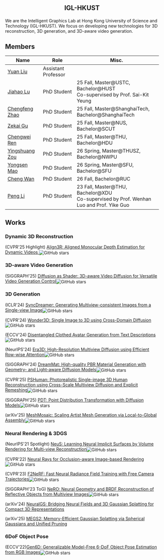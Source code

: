 <h2 align="center"> <p> IGL-HKUST </p></h2>

We are the Intelligent Graphics Lab at Hong Kong University of Science and Technology (IGL-HKUST). We focus on developing new technologies for 3D reconstruction, 3D generation, and 3D-aware video generation.


## <summary><strong>Members</strong></summary>

| Name                           | Role                                      |Misc. |
|--------------------------------|-------------------------------------------|-------------------------------------------|
| [Yuan Liu](https://liuyuan-pal.github.io/) | Assistant Professor           | |
| [Jiahao Lu](https://github.com/jiah-cloud)|  PhD Student | 25 Fall, Master@USTC, Bachelor@HUST  <br/> Co-supervised by Prof. Sai-Kit Yeung|
| [Chengfeng Zhao](https://afterjourney00.github.io/)|  PhD Student | 25 Fall, Master@ShanghaiTech, Bachelor@ShanghaiTech|
| [Zekai Gu](https://scholar.google.com/citations?user=Y8AU3RkAAAAJ&hl=en)|  PhD Student |25 Fall, Master@NUS, Bachelor@SCUT|
| [Chengwei Ren](https://github.com/ChernweiRen)|  PhD Student | 25 Fall, Master@THU, Bachelor@HDU|
| [Yingshuang Zou](https://heiheishuang.xyz/)| PhD Student | 26 Spring, Master@THUSZ, Bachelor@NWPU|
| [Yongsen Mao](https://openreview.net/profile?id=%7ECheng_Wan1)| PhD Student | 26 Spring, Master@SFU, Bachelor@SFU|
| [Cheng Wan](https://openreview.net/profile?id=%7ECheng_Wan1)| PhD Student | 26 Fall, Bachelor@RUC|
| [Peng Li](https://penghtyx.github.io/yuki-lipeng/) | PhD Student | 23 Fall, Master@THU, Bachelor@XDU <br/> Co-supervised by Prof. Wenhan Luo and Prof. Yike Guo|


## <summary><strong>Works</strong></summary>

### Dynamic 3D Reconstruction
(CVPR'25 Highlight) [Align3R: Aligned Monocular Depth Estimation for Dynamic Videos ](https://igl-hkust.github.io/Align3R.github.io/)<img alt="GitHub stars" style="vertical-align:middle" src="https://img.shields.io/github/stars/jiah-cloud/Align3R?style=social">

### 3D-aware Video Generation
(SIGGRAPH'25) [Diffusion as Shader: 3D-aware Video Diffusion for Versatile Video Generation Control](https://igl-hkust.github.io/das/)<img alt="GitHub stars" style="vertical-align:middle" src="https://img.shields.io/github/stars/IGL-HKUST/DiffusionAsShader?style=social">

### 3D Generation
(ICLR'24) [SyncDreamer: Generating Multiview-consistent Images from a Single-view Image](https://github.com/liuyuan-pal/SyncDreamer)<img alt="GitHub stars" style="vertical-align:middle" src="https://img.shields.io/github/stars/liuyuan-pal/SyncDreamer?style=social">

(CVPR'24) [Wonder3D: Single Image to 3D using Cross-Domain Diffusion](https://www.xxlong.site/Wonder3D/)<img alt="GitHub stars" style="vertical-align:middle" src="https://img.shields.io/github/stars/xxlong0/Wonder3D?style=social">

(ECCV'24) [Disentangled Clothed Avatar Generation from Text Descriptions](https://shanemankiw.github.io/SO-SMPL/)<img alt="GitHub stars" style="vertical-align:middle" src="https://img.shields.io/github/stars/shanemankiw/so-smpl?style=social">

(NeurIPS'24) [Era3D: High-Resolution Multiview Diffusion using Efficient Row-wise Attention](https://penghtyx.github.io/Era3D/)<img alt="GitHub stars" style="vertical-align:middle" src="https://img.shields.io/github/stars/pengHTYX/Era3D?style=social">

(SIGGRAPH'24) [DreamMat: High-quality PBR Material Generation with Geometry- and Light-aware Diffusion Models](https://zzzyuqing.github.io/dreammat.github.io/)<img alt="GitHub stars" style="vertical-align:middle" src="https://img.shields.io/github/stars/zzzyuqing/DreamMat?style=social">

(CVPR'25) [PSHuman: Photorealistic Single-image 3D Human Reconstruction using Cross-Scale Multiview Diffusion and Explicit Remeshing](https://penghtyx.github.io/PSHuman/)<img alt="GitHub stars" style="vertical-align:middle" src="https://img.shields.io/github/stars/pengHTYX/PSHuman?style=social">

(SIGGRAPH'25) [PDT: Point Distribution Transformation with Diffusion Models](https://shanemankiw.github.io/PDT/)<img alt="GitHub stars" style="vertical-align:middle" src="https://img.shields.io/github/stars/shanemankiw/PDT?style=social">

(arXiv'25) [MeshMosaic: Scaling Artist Mesh Generation via Local-to-Global Assembly](https://xrvitd.github.io/MeshMosaic/index.html)<img alt="GitHub stars" style="vertical-align:middle" src="https://img.shields.io/github/stars/Xrvitd/MeshMosaic?style=social">

### Neural Rendering \& 3DGS

(NeurIPS'21 Spotlight) [NeuS: Learning Neural Implicit Surfaces by Volume Rendering for Multi-view Reconstruction](https://lingjie0206.github.io/papers/NeuS/)<img alt="GitHub stars" style="vertical-align:middle" src="https://img.shields.io/github/stars/Totoro97/NeuS?style=social">

(CVPR'22) [Neural Rays for Occlusion-aware Image-based Rendering](https://liuyuan-pal.github.io/NeuRay/)<img alt="GitHub stars" style="vertical-align:middle" src="https://img.shields.io/github/stars/liuyuan-pal/NeuRay?style=social">

(CVPR'23) [F2NeRF: Fast Neural Radiance Field Training with Free Camera Trajectories](https://totoro97.github.io/projects/f2-nerf/)<img alt="GitHub stars" style="vertical-align:middle" src="https://img.shields.io/github/stars/Totoro97/f2-nerf?style=social">

(SIGGRAPH'23 ToG) [NeRO: Neural Geometry and BRDF Reconstruction of Reflective Objects from Multiview Images](https://liuyuan-pal.github.io/NeRO/)<img alt="GitHub stars" style="vertical-align:middle" src="https://img.shields.io/github/stars/liuyuan-pal/NeRO?style=social">

(arXiv'24) [NeuralGS: Bridging Neural Fields and 3D Gaussian Splatting for Compact 3D Representations](https://pku-yuangroup.github.io/NeuralGS/)

(arXiv'25) [MEGS2: Memory-Efficient Gaussian Splatting via Spherical Gaussians and Unified Pruning](https://megs-2.github.io/)

### 6DoF Object Pose

(ECCV'22)[Gen6D: Generalizable Model-Free 6-DoF Object Pose Estimation from RGB Images](https://liuyuan-pal.github.io/Gen6D/)<img alt="GitHub stars" style="vertical-align:middle" src="https://img.shields.io/github/stars/liuyuan-pal/Gen6D?style=social">



